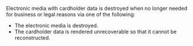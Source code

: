 Electronic media with cardholder data is destroyed when no longer needed for business or legal reasons via one of the following:

- The electronic media is destroyed.
- The cardholder data is rendered unrecoverable so that it cannot be reconstructed.
